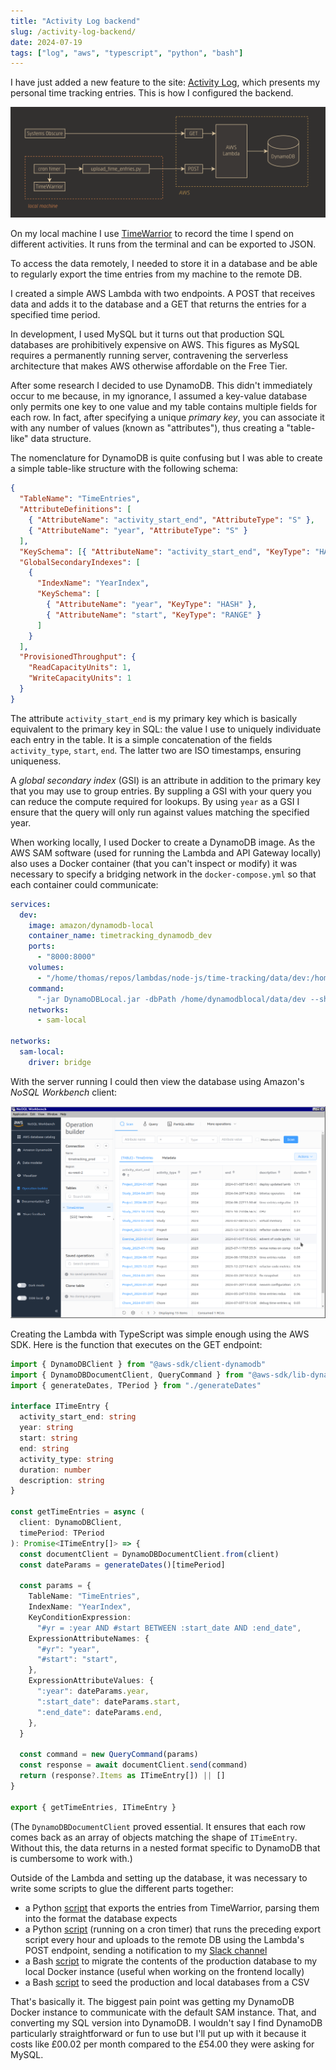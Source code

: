 ```yaml
---
title: "Activity Log backend"
slug: /activity-log-backend/
date: 2024-07-19
tags: ["log", "aws", "typescript", "python", "bash"]
---
```


I have just added a new feature to the site:
[Activity Log](https://systemsobscure.blog/activity-log/), which presents my
personal time tracking entries. This is how I configured the backend.

<div class="responsive-svg">
  <img src="./img/svg/timekeeping-diagram-new.svg" />
</div>

On my local machine I use [TimeWarrior](https://timewarrior.net/docs/what/) to
record the time I spend on different activities. It runs from the terminal and
can be exported to JSON.

To access the data remotely, I needed to store it in a database and be able to
regularly export the time entries from my machine to the remote DB.

I created a simple AWS Lambda with two endpoints. A POST that receives data and
adds it to the database and a GET that returns the entries for a specified time
period.

In development, I used MySQL but it turns out that production SQL databases are
prohibitively expensive on AWS. This figures as MySQL requires a permanently
running server, contravening the serverless architecture that makes AWS
otherwise affordable on the Free Tier.

After some research I decided to use DynamoDB. This didn't immediately occur to
me because, in my ignorance, I assumed a key-value database only permits one key
to one value and my table contains multiple fields for each row. In fact, after
specifying a unique _primary key_, you can associate it with any number of
values (known as "attributes"), thus creating a "table-like" data structure.

The nomenclature for DynamoDB is quite confusing but I was able to create a
simple table-like structure with the following schema:

```json
{
  "TableName": "TimeEntries",
  "AttributeDefinitions": [
    { "AttributeName": "activity_start_end", "AttributeType": "S" },
    { "AttributeName": "year", "AttributeType": "S" }
  ],
  "KeySchema": [{ "AttributeName": "activity_start_end", "KeyType": "HASH" }],
  "GlobalSecondaryIndexes": [
    {
      "IndexName": "YearIndex",
      "KeySchema": [
        { "AttributeName": "year", "KeyType": "HASH" },
        { "AttributeName": "start", "KeyType": "RANGE" }
      ]
    }
  ],
  "ProvisionedThroughput": {
    "ReadCapacityUnits": 1,
    "WriteCapacityUnits": 1
  }
}
```

The attribute `activity_start_end` is my primary key which is basically
equivalent to the primary key in SQL: the value I use to uniquely individuate
each entry in the table. It is a simple concatenation of the fields
`activity_type`, `start`, `end`. The latter two are ISO timestamps, ensuring
uniqueness.

A _global secondary index_ (GSI) is an attribute in addition to the primary key
that you may use to group entries. By suppling a GSI with your query you can
reduce the compute required for lookups. By using `year` as a GSI I ensure that
the query will only run against values matching the specified year.

When working locally, I used Docker to create a DynamoDB image. As the AWS SAM
software (used for running the Lambda and API Gateway locally) also uses a
Docker container (that you can't inspect or modify) it was necessary to specify
a bridging network in the `docker-compose.yml` so that each container could
communicate:

```yml
services:
  dev:
    image: amazon/dynamodb-local
    container_name: timetracking_dynamodb_dev
    ports:
      - "8000:8000"
    volumes:
      - "/home/thomas/repos/lambdas/node-js/time-tracking/data/dev:/home/dynamodblocal/data/dev"
    command:
      "-jar DynamoDBLocal.jar -dbPath /home/dynamodblocal/data/dev --sharedDb"
    networks:
      - sam-local

networks:
  sam-local:
    driver: bridge
```

With the server running I could then view the database using Amazon's _NoSQL
Workbench_ client:

![NoSQL workbench](./img/no-sql-workbench.png)

Creating the Lambda with TypeScript was simple enough using the AWS SDK. Here is
the function that executes on the GET endpoint:

```ts
import { DynamoDBClient } from "@aws-sdk/client-dynamodb"
import { DynamoDBDocumentClient, QueryCommand } from "@aws-sdk/lib-dynamodb"
import { generateDates, TPeriod } from "./generateDates"

interface ITimeEntry {
  activity_start_end: string
  year: string
  start: string
  end: string
  activity_type: string
  duration: number
  description: string
}

const getTimeEntries = async (
  client: DynamoDBClient,
  timePeriod: TPeriod
): Promise<ITimeEntry[]> => {
  const documentClient = DynamoDBDocumentClient.from(client)
  const dateParams = generateDates()[timePeriod]

  const params = {
    TableName: "TimeEntries",
    IndexName: "YearIndex",
    KeyConditionExpression:
      "#yr = :year AND #start BETWEEN :start_date AND :end_date",
    ExpressionAttributeNames: {
      "#yr": "year",
      "#start": "start",
    },
    ExpressionAttributeValues: {
      ":year": dateParams.year,
      ":start_date": dateParams.start,
      ":end_date": dateParams.end,
    },
  }

  const command = new QueryCommand(params)
  const response = await documentClient.send(command)
  return (response?.Items as ITimeEntry[]) || []
}

export { getTimeEntries, ITimeEntry }
```

(The `DynamoDBDocumentClient` proved essential. It ensures that each row comes
back as an array of objects matching the shape of `ITimeEntry`. Without this,
the data returns in a nested format specific to DynamoDB that is cumbersome to
work with.)

Outside of the Lambda and setting up the database, it was necessary to write
some scripts to glue the different parts together:

- a Python
  [script](https://github.com/thomasabishop/lambdas/blob/main/node-js/time-tracking/scripts/export_timewarrior_entries.py)
  that exports the entries from TimeWarrior, parsing them into the format the
  database expects
- a Python
  [script](https://github.com/thomasabishop/lambdas/blob/main/node-js/time-tracking/scripts/upload_daily_entries.py)
  (running on a cron timer) that runs the preceding export script every hour and
  uploads to the remote DB using the Lambda's POST endpoint, sending a
  notification to my
  [Slack channel](https://systemsobscure.blog/slack-notification-center/)
- a Bash
  [ script](https://github.com/thomasabishop/lambdas/blob/main/node-js/time-tracking/scripts/migrate.sh)
  to migrate the contents of the production database to my local Docker instance
  (useful when working on the frontend locally)
- a Bash
  [script](https://github.com/thomasabishop/lambdas/blob/main/node-js/time-tracking/scripts/seed.sh)
  to seed the production and local databases from a CSV

That's basically it. The biggest pain point was getting my DynamoDB Docker
instance to communicate with the default SAM instance. That, and converting my
SQL version into DynamoDB. I wouldn't say I find DynamoDB particularly
straightforward or fun to use but I'll put up with it because it costs like
£00.02 per month compared to the £54.00 they were asking for MySQL.
